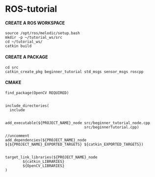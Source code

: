 # ROS-tutorial

#### CREATE A ROS WORKSPACE
```
source /opt/ros/melodic/setup.bash
mkdir -p ~/tutorial_ws/src
cd ~/tutorial_ws/
catkin build
```

#### CREATE A PACKAGE
```
cd src
catkin_create_pkg beginner_tutorial std_msgs sensor_msgs roscpp 
```

#### CMAKE
```
find_package(OpenCV REQUIRED)


include_directories(
  include


add_executable(${PROJECT_NAME}_node src/beginner_tutorial_node.cpp
                                    src/beginnerTutorial.cpp)

//uncomment
add_dependencies(${PROJECT_NAME}_node ${${PROJECT_NAME}_EXPORTED_TARGETS} ${catkin_EXPORTED_TARGETS})  


target_link_libraries(${PROJECT_NAME}_node
        ${catkin_LIBRARIES}
        ${OpenCV_LIBRARIES}
)
```
